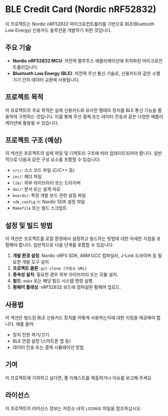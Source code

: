 # BLE Credit Card (Nordic nRF52832)

이 프로젝트는 Nordic nRF52832 마이크로컨트롤러를 기반으로 BLE(Bluetooth Low Energy) 신용카드 솔루션을 개발하기 위한 것입니다.

## 주요 기술

*   **Nordic nRF52832 MCU**: 저전력 블루투스 애플리케이션에 최적화된 마이크로컨트롤러입니다.
*   **Bluetooth Low Energy (BLE)**: 저전력 무선 통신 기술로, 신용카드와 같은 소형 기기 간의 데이터 교환에 사용됩니다.

## 프로젝트 목적

이 프로젝트의 주요 목적은 실제 신용카드와 유사한 형태의 장치를 BLE 통신 기능을 활용하여 구현하는 것입니다. 이를 통해 무선 결제 또는 데이터 전송과 같은 다양한 애플리케이션에 활용될 수 있습니다.

## 프로젝트 구조 (예상)

이 섹션은 프로젝트의 실제 파일 및 디렉토리 구조에 따라 업데이트되어야 합니다. 일반적으로 다음과 같은 구성 요소를 포함할 수 있습니다:

*   `src/`: 소스 코드 파일 (C/C++ 등)
*   `inc/`: 헤더 파일
*   `lib/`: 외부 라이브러리 또는 드라이버
*   `doc/`: 문서 또는 설계 자료
*   `boards/`: 특정 개발 보드 관련 설정 파일
*   `sdk_config.h`: Nordic SDK 설정 파일
*   `Makefile` 또는 빌드 스크립트

## 설정 및 빌드 방법

이 섹션은 프로젝트를 로컬 환경에서 설정하고 빌드하는 방법에 대한 자세한 지침을 포함해야 합니다. 일반적으로 다음 단계를 포함할 수 있습니다:

1.  **개발 환경 설정**: Nordic nRF5 SDK, ARM GCC 컴파일러, J-Link 드라이버 등 필요한 개발 도구 설치.
2.  **프로젝트 클론**: `git clone [저장소 URL]`
3.  **종속성 설치**: 필요한 경우 외부 라이브러리 또는 모듈 설치.
4.  **빌드**: `make` 또는 해당 빌드 시스템 명령 실행.
5.  **펌웨어 플래싱**: nRF52832 보드에 컴파일된 펌웨어 업로드.

## 사용법

이 섹션은 빌드된 BLE 신용카드 장치를 어떻게 사용하는지에 대한 지침을 제공해야 합니다. 예를 들어:

*   장치 전원 켜기/끄기
*   BLE 연결 설정 (스마트폰 앱 등)
*   데이터 전송 또는 결제 시뮬레이션 방법

## 기여

이 프로젝트에 기여하고 싶다면, 풀 리퀘스트를 제출하거나 이슈를 보고해 주세요.

## 라이선스

이 프로젝트의 라이선스 정보는 저장소 내의 `LICENSE` 파일을 참조하십시오.




